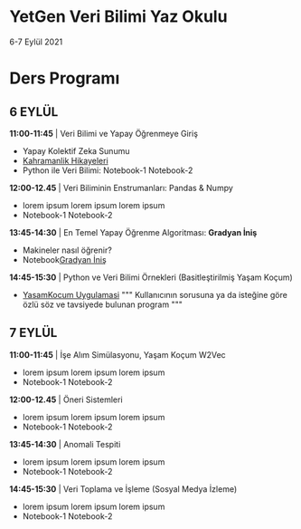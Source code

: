 # YetGen Veri Bilimi Yaz Okulu
6-7 Eylül 2021


# Ders Programı

## 6 EYLÜL
**11:00-11:45** | Veri Bilimi ve Yapay Öğrenmeye Giriş 
  - Yapay Kolektif Zeka Sunumu
  - [Kahramanlik Hikayeleri](https://www.linkedin.com/posts/uzaycetin_what-makes-a-hero-matthew-winkler-activity-6757670685889363968-Z6Mv)
  - Python ile Veri Bilimi: Notebook-1 Notebook-2

**12:00-12.45** | Veri Biliminin Enstrumanları: Pandas & Numpy
  - lorem ipsum lorem ipsum lorem ipsum
  - Notebook-1 Notebook-2

**13:45-14:30** | En Temel Yapay Öğrenme Algoritması: __Gradyan İniş__
  - Makineler nasıl öğrenir?
  - Notebook[Gradyan İniş](https://github.com/kaveai/veribilimiyazokulu/blob/main/GradientDescent.ipynb)

**14:45-15:30** | Python ve Veri Bilimi Örnekleri (Basitleştirilmiş Yaşam Koçum)
  - [YasamKocum Uygulamasi](https://github.com/uzay00/KaVe-Egitim/tree/master/VeriBilimi)
"""
Kullanıcının sorusuna ya da isteğine göre özlü söz ve tavsiyede bulunan program
"""

## 7 EYLÜL
**11:00-11:45** | İşe Alım Simülasyonu, Yaşam Koçum W2Vec 
  - lorem ipsum lorem ipsum lorem ipsum
  - Notebook-1 Notebook-2

**12:00-12.45** | Öneri Sistemleri 
  - lorem ipsum lorem ipsum lorem ipsum
  - Notebook-1 Notebook-2

**13:45-14:30** | Anomali Tespiti 
  - lorem ipsum lorem ipsum lorem ipsum
  - Notebook-1 Notebook-2

**14:45-15:30** | Veri Toplama ve İşleme (Sosyal Medya İzleme)
  - lorem ipsum lorem ipsum lorem ipsum
  - Notebook-1 Notebook-2


